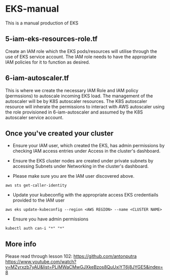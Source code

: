 # EKS-manual

This is a manual production of EKS

## 5-iam-eks-resources-role.tf
Create an IAM role which the EKS pods/resources will utilise through the use of EKS service account.
The IAM role needs to have the appropriate IAM policies for it to function as desired.

## 6-iam-autoscaler.tf
This is where we create the necessary IAM Role and IAM policy (permssions) to autoscale incoming EKS load. The management of the autoscaler will be by K8S autoscaler resources. The K8S autoscaler resource will inherate the permissions to interact with AWS autoscaler using the role provisioned in 6-iam-autoscaler and assumed by the K8S autoscaler service account.


## Once you've created your cluster
- Ensure your IAM user, which created the EKS, has admin permissions by checking IAM access entries under Access in the cluster's dashboard.

- Ensure the EKS cluster nodes are created under private subnets by accessing Subnets under Networking in the cluster's dashboard.

- Please make sure you are the IAM user discovered above.
```
aws sts get-caller-identity
```

- Update your kubeconfig with the appropriate access EKS credentiails provided to the IAM user
```
aws eks update-kubeconfig --region <AWS REGION> --name <CLUSTER NAME>
```

- Ensure you have admin permissions
```
kubectl auth can-i "*" "*"
```

## More info
Please read through lesson 102: https://github.com/antonputra
https://www.youtube.com/watch?v=MZyrxzb7yAU&list=PLiMWaCMwGJXkeBzos8QuUxiYT6j8JYGE5&index=8